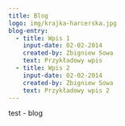 ```yaml
---
title: Blog
logo: img/krajka-harcerska.jpg
blog-entry:
  - title: Wpis 1
    input-date: 02-02-2014
	created-by: Zbigniew Sowa
    text: Przykładowy wpis
  - title: Wpis 2
    input-date: 02-02-2014
	created-by: Zbigniew Sowa
    text: Przykładowy wpis 2
---
```

test -  blog